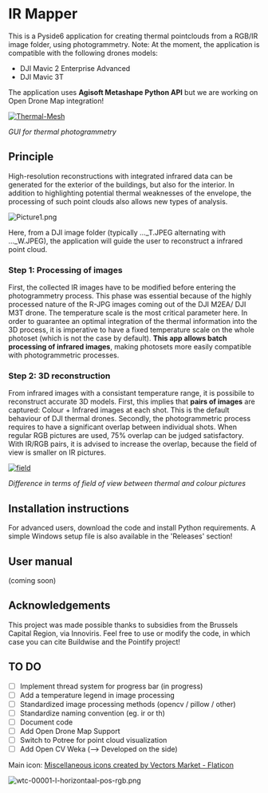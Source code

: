 # IR Mapper

This is a Pyside6 application for creating thermal pointclouds from a RGB/IR image folder, using photogrammetry.
Note: At the moment, the application is compatible with the following drones models:
- DJI Mavic 2 Enterprise Advanced
- DJI Mavic 3T

The application uses **Agisoft Metashape Python API** but we are working on Open Drone Map integration!

<a href="https://ibb.co/MfKBYKL"><img src="https://i.ibb.co/ScHfhHp/Thermal-Mesh.png" alt="Thermal-Mesh" border="0"></a>

*GUI for thermal photogrammetry*

## Principle
High-resolution reconstructions with integrated infrared data can be generated for the exterior of the buildings, but also for the interior. In addition to highlighting potential thermal weaknesses of the envelope, the processing of such point clouds also allows new types of analysis.

![Picture1.png](https://i.postimg.cc/ryBngFn4/Picture1.png)

Here, from a DJI image folder (typically ..._T.JPEG alternating with ..._W.JPEG), the application will guide the user to reconstruct a infrared point cloud.

### Step 1: Processing of images
First, the collected IR images have to be modified before entering the photogrammetry process. This phase was essential because of the highly processed nature of the R-JPG images coming out of the DJI M2EA/ DJI M3T drone. The temperature scale is the most critical parameter here. In order to guarantee an optimal integration of the thermal information into the 3D process, it is imperative to have a fixed temperature scale on the whole photoset (which is not the case by default). **This app allows batch processing of infrared images**, making photosets more easily compatible with photogrammetric processes.

### Step 2: 3D reconstruction
From infrared images with a consistant temperature range, it is possibile to reconstruct accurate 3D models. First, this implies that **pairs of images** are captured: Colour + Infrared images at each shot. This is the default behaviour of DJI thermal drones. Secondly, the photogrammetric process requires to have a significant overlap between individual shots. When regular RGB pictures are used, 75% overlap can be judged satisfactory. With IR/RGB pairs, it is advised to increase the overlap, because the field of view is smaller on IR pictures. 

<a href="https://imgbb.com/"><img src="https://i.ibb.co/T8HKHVP/field.png" alt="field" border="0"></a>

*Difference in terms of field of view between thermal and colour pictures*

## Installation instructions
For advanced users, download the code and install Python requirements.
A simple Windows setup file is also available in the 'Releases' section!

## User manual
(coming soon)

## Acknowledgements
This project was made possible thanks to subsidies from the Brussels Capital Region, via Innoviris.
Feel free to use or modify the code, in which case you can cite Buildwise and the Pointify project!

## TO DO

- [ ] Implement thread system for progress bar (in progress)
- [ ] Add a temperature legend in image processing
- [ ] Standardized image processing methods (opencv / pillow / other)
- [ ] Standardize naming convention (eg. ir or th)
- [ ] Document code
- [ ] Add Open Drone Map Support
- [ ] Switch to Potree for point cloud visualization
- [ ] Add Open CV Weka (--> Developed on the side)

Main icon:
<a href="https://www.flaticon.com/free-icons/miscellaneous" title="miscellaneous icons">Miscellaneous icons created by Vectors Market - Flaticon</a>

![wtc-00001-l-horizontaal-pos-rgb.png](https://i.postimg.cc/zDy3VjNJ/wtc-00001-l-horizontaal-pos-rgb.png)
